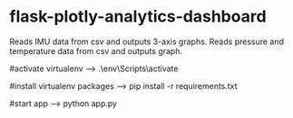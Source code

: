 # flask-plotly-analytics-dashboard
Reads IMU data from csv and outputs 3-axis graphs. 
Reads pressure and temperature data from csv and outputs graph.

#activate virtualenv -->
.\env\Scripts\activate

#install virtualenv packages -->
pip install -r requirements.txt

#start app -->
python app.py
